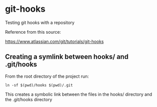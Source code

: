 # git-hooks
Testing git hooks with a repository

Reference from this source:

https://www.atlassian.com/git/tutorials/git-hooks

## Creating a symlink between hooks/ and .git/hooks

From the root directory of the project run:
```
ln -sf $(pwd)/hooks $(pwd)/.git
```

This creates a symbolic link between the files in the hooks/ directory and the .git/hooks directory
